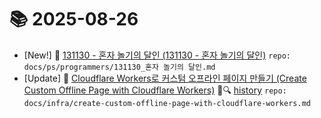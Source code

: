 # 📚 2025-08-26
- [New!] 📗 [131130 - 혼자 놀기의 달인 (131130 - 혼자 놀기의 달인)](https://til.qriosity.dev/featured/ps/programmers/131130_혼자%20놀기의%20달인) `repo: docs/ps/programmers/131130_혼자 놀기의 달인.md`
- [Update] 📙 [Cloudflare Workers로 커스텀 오프라인 페이지 만들기 (Create Custom Offline Page with Cloudflare Workers)](https://til.qriosity.dev/featured/infra/create-custom-offline-page-with-cloudflare-workers) 📃🔍 [history](https://github.com/Queue-ri/TIL/commits/main/docs/infra/create-custom-offline-page-with-cloudflare-workers.md?since=2025-08-26T00:00:00Z&until=2025-08-26T23:59:59Z) `repo: docs/infra/create-custom-offline-page-with-cloudflare-workers.md`
